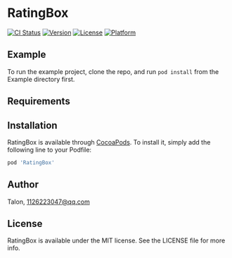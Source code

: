# RatingBox

[![CI Status](https://img.shields.io/travis/Talon/RatingBox.svg?style=flat)](https://travis-ci.org/Talon/RatingBox)
[![Version](https://img.shields.io/cocoapods/v/RatingBox.svg?style=flat)](https://cocoapods.org/pods/RatingBox)
[![License](https://img.shields.io/cocoapods/l/RatingBox.svg?style=flat)](https://cocoapods.org/pods/RatingBox)
[![Platform](https://img.shields.io/cocoapods/p/RatingBox.svg?style=flat)](https://cocoapods.org/pods/RatingBox)

## Example

To run the example project, clone the repo, and run `pod install` from the Example directory first.

## Requirements

## Installation

RatingBox is available through [CocoaPods](https://cocoapods.org). To install
it, simply add the following line to your Podfile:

```ruby
pod 'RatingBox'
```

## Author

Talon, 1126223047@qq.com

## License

RatingBox is available under the MIT license. See the LICENSE file for more info.
